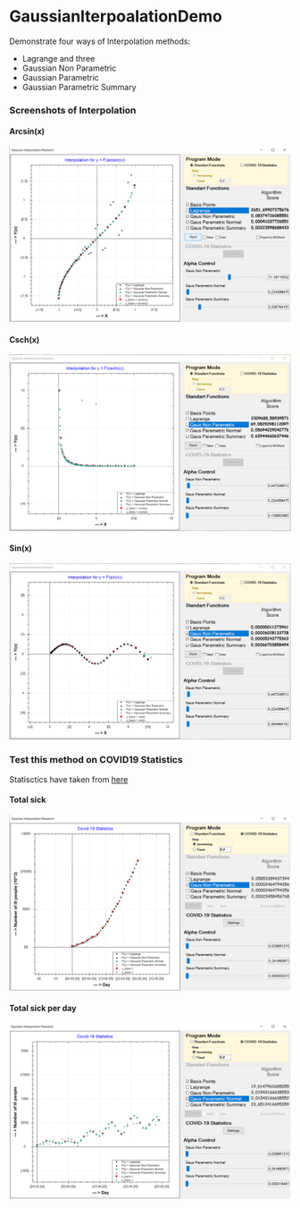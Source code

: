 # GaussianIterpoalationDemo
Demonstrate four ways of Interpolation methods: 
 - Lagrange and three 
 - Gaussian Non Parametric
 - Gaussian Parametric
 - Gaussian Parametric Summary

### Screenshots of Interpolation

#### Arcsin(x)
![](./docs/arcsinx.png)

#### Csch(x)
![](./docs/csch.png)

#### Sin(x)
![](./docs/sinx.png)

### Test this method on COVID19 Statistics
Statisctics have taken from [here](https://pomber.github.io/covid19/timeseries.json")

#### Total sick
![](./docs/Covid19_TotalIlled.png)

#### Total sick per day
![](./docs/covid19_evryday.png)